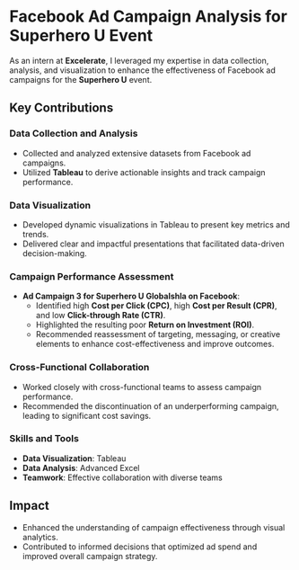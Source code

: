 
# Facebook Ad Campaign Analysis for Superhero U Event

As an intern at **Excelerate**, I leveraged my expertise in data collection, analysis, and visualization to enhance the effectiveness of Facebook ad campaigns for the **Superhero U** event.

## Key Contributions

### **Data Collection and Analysis**
- Collected and analyzed extensive datasets from Facebook ad campaigns.
- Utilized **Tableau** to derive actionable insights and track campaign performance.

### **Data Visualization**
- Developed dynamic visualizations in Tableau to present key metrics and trends.
- Delivered clear and impactful presentations that facilitated data-driven decision-making.

### **Campaign Performance Assessment**
- **Ad Campaign 3 for Superhero U Globalshla on Facebook**:
  - Identified high **Cost per Click (CPC)**, high **Cost per Result (CPR)**, and low **Click-through Rate (CTR)**.
  - Highlighted the resulting poor **Return on Investment (ROI)**.
  - Recommended reassessment of targeting, messaging, or creative elements to enhance cost-effectiveness and improve outcomes.

### **Cross-Functional Collaboration**
- Worked closely with cross-functional teams to assess campaign performance.
- Recommended the discontinuation of an underperforming campaign, leading to significant cost savings.

### **Skills and Tools**
- **Data Visualization**: Tableau
- **Data Analysis**: Advanced Excel
- **Teamwork**: Effective collaboration with diverse teams

## Impact
- Enhanced the understanding of campaign effectiveness through visual analytics.
- Contributed to informed decisions that optimized ad spend and improved overall campaign strategy.
